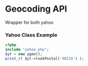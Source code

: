 # Geocoding API
Wrapper for both yahoo

### Yahoo Class Example 
```php
<?php
include "yahoo.php";
$yt = new ygeo();
print_r( $yt->lookPostal('90210') );
```

